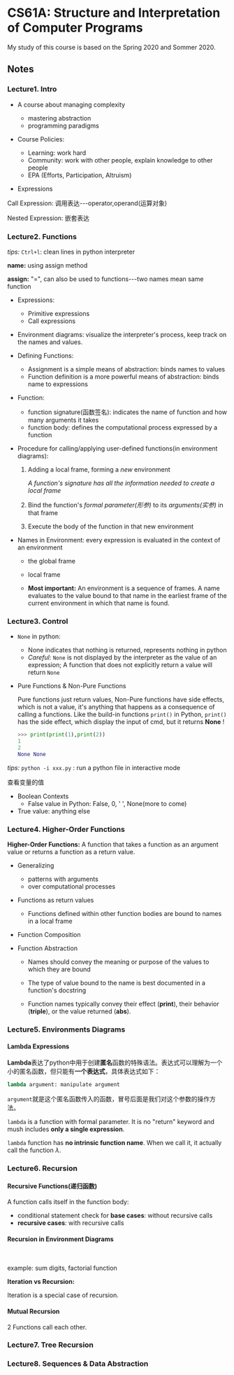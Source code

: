 # CS61A: Structure and Interpretation of Computer Programs



My study of this course is based on the Spring 2020 and Sommer 2020.

## Notes

### Lecture1. Intro

* A course about managing complexity
  * mastering abstraction
  * programming paradigms

* Course Policies:
  * Learning: work hard
  * Community: work with other people, explain knowledge to other people
  * EPA (Efforts, Participation, Altruism)
* Expressions

Call Expression: 调用表达---operator,operand(运算对象)

Nested Expression: 嵌套表达



### Lecture2. Functions

*tips:*  `Ctrl+l`:  clean lines in python interpreter



**name:** using assign method

**assign:** "=", can also be used to functions---two names mean same function



- Expressions:

  - Primitive expressions
  - Call expressions

- Environment diagrams: visualize the interpreter's process, keep track on the names and values.

- Defining Functions:

  - Assignment is a simple means of abstraction: binds names to values
  - Function definition is a more powerful means of abstraction: binds name to expressions

- Function: 

  - function signature(函数签名): indicates the name of function and how many arguments it takes
  - function body: defines the computational process expressed by a function

- Procedure for calling/applying user-defined functions(in environment diagrams):

  1. Adding a local frame, forming a *new* environment

     *A function's signature has all the information needed to create a local frame*

  2. Bind the function's *formal parameter(形参)* to its *arguments(实参)* in that frame

  3. Execute the body of the function in that new environment

- Names in Environment: every expression is evaluated in the context of an environment
  - the global frame
  
  - local frame
  
  - **Most important:** An environment is a sequence of frames. A name evaluates to the value bound to that name in the earliest frame of the current environment in which that name is found.
  
    

### Lecture3. Control 

- `None` in python:
  - None indicates that nothing is returned, represents nothing in python
  - *Careful:*  `None` is not displayed by the interpreter as the value of an expression; A function that does not explicitly return a value will return `None`
  
- Pure Functions & Non-Pure Functions

  Pure functions just return values, Non-Pure functions have side effects, which is not a value, it's anything that happens as a consequence of calling a functions. Like the build-in functions `print()` in Python, `print()` has the side effect, which display the input of cmd, but it returns **None** !

  ```python
  >>> print(print(1),print(2))
  1
  2
  None None
  ```

  

*tips:* `python -i xxx.py` : run a python file in interactive mode

查看变量的值

- Boolean Contexts
  - False value in Python: False, 0, ' ', None(more to come)
- True value: anything else



### Lecture4. Higher-Order Functions 

**Higher-Order Functions:** A function that takes a function as an argument value or returns a function as a return value.



- Generalizing 

  - patterns  with arguments
  - over computational processes

- Functions as return values

  - Functions defined within other function bodies are bound to names in a local frame

- Function Composition

- Function Abstraction

  - Names should convey the meaning or purpose of the values to which they are bound

  - The type of value bound to the name is best documented in a function's docstring

  - Function names typically convey their effect (**print**), their behavior (**triple**), or the value returned (**abs**).

    

### Lecture5. Environments Diagrams

#### Lambda Expressions

**Lambda**表达了python中用于创建**匿名**函数的特殊语法。表达式可以理解为一个小的匿名函数，但只能有**一个表达式**，具体表达式如下：

```python
lambda argument: manipulate argument
```

`argument`就是这个匿名函数传入的函数，冒号后面是我们对这个参数的操作方法。

`lambda` is a function with formal parameter. It is no "return" keyword and mush includes **only a single expression**.

`lambda` function has **no intrinsic function name**. When we call it, it actually call the function $\lambda$.



### Lecture6. Recursion

#### Recursive Functions(递归函数)

A function calls itself in the function body:

* conditional statement check for **base cases**: without recursive calls
* **recursive cases**: with recursive calls

#### Recursion in Environment Diagrams

​                                                                                                                                                                                                                                                                                                                                                                                                                                                                                                                                                                                                                                           

example: sum digits, factorial function



**Iteration vs Recursion:**

Iteration is a special case of recursion.



#### Mutual Recursion

2 Functions call each other.



### Lecture7.  Tree Recursion

### Lecture8.  Sequences & Data Abstraction






